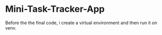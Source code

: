 # Mini-Task-Tracker-App
Before the the final code, i create a virtual environment and then run it on venv.
